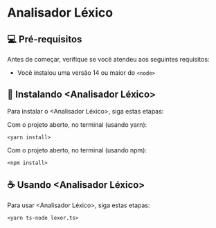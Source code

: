 # Analisador Léxico

## 💻 Pré-requisitos

Antes de começar, verifique se você atendeu aos seguintes requisitos:
* Você instalou uma versão 14 ou maior do `<node>`

## 🚀 Instalando <Analisador Léxico>

Para instalar o <Analisador Léxico>, siga estas etapas:

Com o projeto aberto, no terminal (usando yarn):
```
<yarn install>
```

Com o projeto aberto, no terminal (usando npm):
```
<npm install>
```

## ☕ Usando <Analisador Léxico>

Para usar <Analisador Léxico>, siga estas etapas:

```
<yarn ts-node lexer.ts>
```
